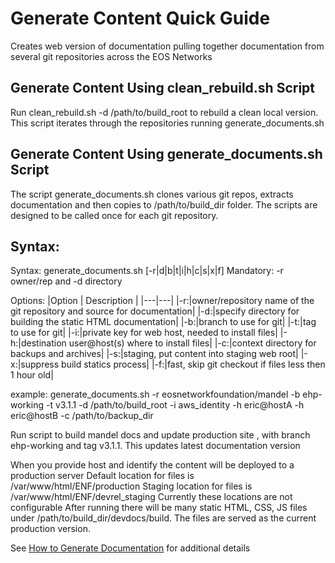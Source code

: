 # Generate Content Quick Guide
Creates web version of documentation pulling together documentation from several git repositories across the EOS Networks
## Generate Content Using clean_rebuild.sh Script
Run clean_rebuild.sh -d /path/to/build_root to rebuild a clean local version. This script iterates through the repositories running generate_documents.sh

## Generate Content Using generate_documents.sh Script
The script generate_documents.sh clones various git repos, extracts documentation and then copies to /path/to/build_dir folder. The scripts are designed to be called once for each git repository.

## Syntax: 
Syntax: generate_documents.sh [-r|d|b|t|i|h|c|s|x|f]
Mandatory: -r owner/rep and -d directory

Options:
|Option | Description |
|---|---|
|-r:|owner/repository name of the git repository and source for documentation|
|-d:|specify directory for building the static HTML documentation|
|-b:|branch to use for git|
|-t:|tag to use for git|
|-i:|private key for web host, needed to install files|
|-h:|destination user@host(s) where to install files|
|-c:|context directory for backups and archives|
|-s:|staging, put content into staging web root|
|-x:|suppress build statics process|
|-f:|fast, skip git checkout if files less then 1 hour old|

example: generate_documents.sh -r eosnetworkfoundation/mandel -b ehp-working -t v3.1.1 -d /path/to/build_root -i aws_identity -h eric@hostA -h eric@hostB -c /path/to/backup_dir

Run script to build mandel docs and update production site , with branch ehp-working and tag v3.1.1. This updates latest documentation version

When you provide host and identify the content will be deployed to a production server
   Default location for files is /var/www/html/ENF/production
   Staging location for files is /var/www/html/ENF/devrel_staging
   Currently these locations are not configurable
After running there will be many static HTML, CSS, JS files under /path/to/build_dir/devdocs/build. The files are served as the current production version.

See [How to Generate Documentation](https://github.com/eosnetworkfoundation/docsgen/blob/fix-devrel%23181/docs/Document-Generation-Process.md) for additional details
